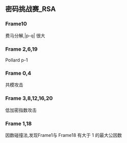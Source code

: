 ## 密码挑战赛_RSA

### Frame10 

费马分解,|p-q| 很大
### Frame 2,6,19
Pollard p-1 
### Frame 0,4
共模攻击
### Frame 3,8,12,16,20
低加密指数攻击
### Frame 1,18
因数碰撞法,发现Frame1与 Frame18 有大于 1 的最大公因数


